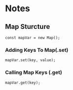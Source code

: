 # Notes

## Map Sturcture

`const mapVar = new Map();`

### Adding Keys To Map(.set)

`mapVar.set(key, value);`

### Calling Map Keys (.get)

`mapVar.get(key);`
